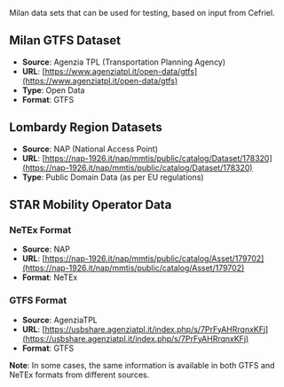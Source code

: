 Milan data sets that can be used for testing, based on input from Cefriel.

## Milan GTFS Dataset

- **Source**: Agenzia TPL (Transportation Planning Agency)
- **URL**: [https://www.agenziatpl.it/open-data/gtfs](https://www.agenziatpl.it/open-data/gtfs)
- **Type**: Open Data
- **Format**: GTFS

## Lombardy Region Datasets

- **Source**: NAP (National Access Point)
- **URL**: [https://nap-1926.it/nap/mmtis/public/catalog/Dataset/178320](https://nap-1926.it/nap/mmtis/public/catalog/Dataset/178320)
- **Type**: Public Domain Data (as per EU regulations)

## STAR Mobility Operator Data

### NeTEx Format
- **Source**: NAP
- **URL**: [https://nap-1926.it/nap/mmtis/public/catalog/Asset/179702](https://nap-1926.it/nap/mmtis/public/catalog/Asset/179702)
- **Format**: NeTEx

### GTFS Format
- **Source**: AgenziaTPL
- **URL**: [https://usbshare.agenziatpl.it/index.php/s/7PrFyAHRrqnxKFj](https://usbshare.agenziatpl.it/index.php/s/7PrFyAHRrqnxKFj)
- **Format**: GTFS

**Note**: In some cases, the same information is available in both GTFS and NeTEx formats from different sources.

